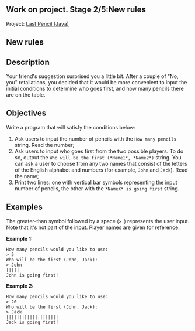 ## Work on project. Stage 2/5:New rules

Project: [Last Pencil (Java)](https://hyperskill.org/projects/341)

## New rules

## Description

Your friend's suggestion surprised you a little bit. After a couple of "No, you" retaliations, you decided that it would be more convenient to input the initial conditions to determine who goes first, and how many pencils there are on the table.

## Objectives

Write a program that will satisfy the conditions below:

1. Ask users to input the number of pencils with the `How many pencils` string. Read the number;
2. Ask users to input who goes first from the two possible players. To do so, output the `Who will be the first (*Name1*, *Name2*)` string. You can ask a user to choose from any two names that consist of the letters of the English alphabet and numbers (for example, `John` and `Jack`). Read the name;
3. Print two lines: one with vertical bar symbols representing the input number of pencils, the other with the `*NameX* is going first` string.

## Examples

The greater-than symbol followed by a space (`> `) represents the user input. Note that it's not part of the input. Player names are given for reference.

**Example 1:**

```no-highlight
How many pencils would you like to use:
> 5
Who will be the first (John, Jack):
> John
|||||
John is going first!
```

**Example 2:**

```no-highlight
How many pencils would you like to use:
> 20
Who will be the first (John, Jack):
> Jack
||||||||||||||||||||
Jack is going first!
```